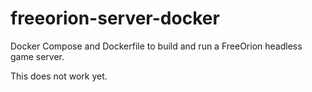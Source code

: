# freeorion-server-docker

Docker Compose and Dockerfile to build and run a FreeOrion headless game server.

This does not work yet.
